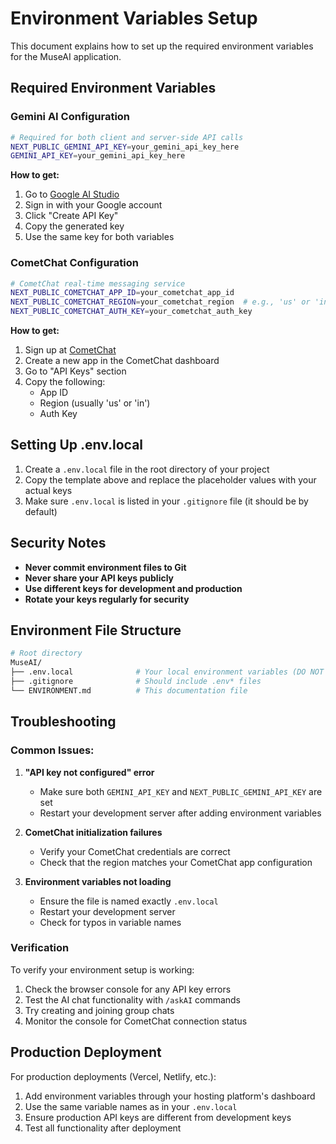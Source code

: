 # Environment Variables Setup

This document explains how to set up the required environment variables for the MuseAI application.

## Required Environment Variables

### Gemini AI Configuration

```bash
# Required for both client and server-side API calls
NEXT_PUBLIC_GEMINI_API_KEY=your_gemini_api_key_here
GEMINI_API_KEY=your_gemini_api_key_here
```

**How to get:**
1. Go to [Google AI Studio](https://makersuite.google.com/app/apikey)
2. Sign in with your Google account
3. Click "Create API Key"
4. Copy the generated key
5. Use the same key for both variables

### CometChat Configuration

```bash
# CometChat real-time messaging service
NEXT_PUBLIC_COMETCHAT_APP_ID=your_cometchat_app_id
NEXT_PUBLIC_COMETCHAT_REGION=your_cometchat_region  # e.g., 'us' or 'in'
NEXT_PUBLIC_COMETCHAT_AUTH_KEY=your_cometchat_auth_key
```

**How to get:**
1. Sign up at [CometChat](https://www.cometchat.com/)
2. Create a new app in the CometChat dashboard
3. Go to "API Keys" section
4. Copy the following:
   - App ID
   - Region (usually 'us' or 'in')
   - Auth Key

## Setting Up .env.local

1. Create a `.env.local` file in the root directory of your project
2. Copy the template above and replace the placeholder values with your actual keys
3. Make sure `.env.local` is listed in your `.gitignore` file (it should be by default)

## Security Notes

- **Never commit environment files to Git**
- **Never share your API keys publicly**
- **Use different keys for development and production**
- **Rotate your keys regularly for security**

## Environment File Structure

```bash
# Root directory
MuseAI/
├── .env.local              # Your local environment variables (DO NOT COMMIT)
├── .gitignore              # Should include .env* files
└── ENVIRONMENT.md          # This documentation file
```

## Troubleshooting

### Common Issues:

1. **"API key not configured" error**
   - Make sure both `GEMINI_API_KEY` and `NEXT_PUBLIC_GEMINI_API_KEY` are set
   - Restart your development server after adding environment variables

2. **CometChat initialization failures**
   - Verify your CometChat credentials are correct
   - Check that the region matches your CometChat app configuration

3. **Environment variables not loading**
   - Ensure the file is named exactly `.env.local`
   - Restart your development server
   - Check for typos in variable names

### Verification

To verify your environment setup is working:

1. Check the browser console for any API key errors
2. Test the AI chat functionality with `/askAI` commands
3. Try creating and joining group chats
4. Monitor the console for CometChat connection status

## Production Deployment

For production deployments (Vercel, Netlify, etc.):

1. Add environment variables through your hosting platform's dashboard
2. Use the same variable names as in your `.env.local`
3. Ensure production API keys are different from development keys
4. Test all functionality after deployment
